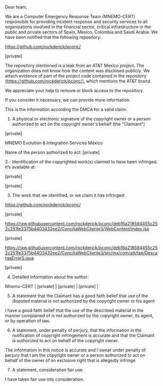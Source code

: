 Dear team,

We are a Computer Emergency Response Team (MNEMO-CERT) responsible for providing incident response and security services to all organizations involved in the financial sector, critical infrastructure in the public and private sectors of Spain, Mexico, Colombia and Saudi Arabia. We have been notified that the following repository:   

https://github.com/rockderick/pconc/

[private]

The repository mentioned is a leak from an AT&T Mexico project. The organization does not know how the content was disclosed publicly.
We attach evidence of part of the project code contained in the repository (https://github.com/rockderick/pconc/), which mentions the AT&T brand.

We appreciate your help to remove or block access to the repository.

If you consider it necessary, we can provide more information.

This is the information according the DMCA for a valid claim:

1. A physical or electronic signature of the copyright owner or a person authorized to act on the copyright owner's behalf (the "Claimant")

[private]
 
MNEMO Evolution & Integration Services México

Name of the person authorized to act: [private]

2.- Identification of the copyrighted work(s) claimed to have been infringed. It’s available at:

[private]

[private]


3. The work that we identified, or we claim it has infringed:

https://github.com/rockderick/pconc/

[private]

https://raw.githubusercontent.com/rockderick/pconc/deb16a218584455c252c251fe3375b4403432ee2/ConciliaWebCliente3/WebContent/index.jsp

[private]


https://raw.githubusercontent.com/rockderick/pconc/deb16a218584455c252c251fe3375b4403432ee2/ConciliaWebCliente3/src/mx/com/att/tae/DescargaErrorS.java

[private]

4. Detailed information about the author:

Mnemo-CERT  | [private] | [private] |  [private] |

5. A statement that the Claimant has a good faith belief that use of the disputed material is not authorized by the copyright owner or his agent

 I have a good faith belief that the use of the described material in the manner complained of is not authorized by the copyright owner, its agent, or by operation of law.

6.  A statement, under penalty of perjury, that the information in the notification of copyright infringement is accurate and that the Claimant is authorized to act on behalf of the copyright owner.

 The information in this notice is accurate and I swear under penalty of perjury that I am the copyright owner or a person authorized to act on behalf of the owner of an exclusive right that is allegedly infringe 

7. A statement, consideration fair use.

I have taken fair use into consideration.
